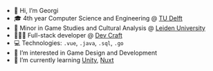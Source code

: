 - 👋 Hi, I’m Georgi
- 🎓 4th year Computer Science and Engineering @ [TU Delft](https://www.tudelft.nl/)
- 👾 Minor in Game Studies and Cultural Analysis @ [Leiden University](https://www.universiteitleiden.nl/)
- 👨🏻‍💻 Full-stack developer @ [Dev Craft](https://www.dev-craft.com/)
- 💻 Technologies: `.vue`, `.java`, `.sql`, `.go`
- 👀 I’m interested in Game Design and Development
- 🌱 I’m currently learning [Unity](https://unity.com/), [Nuxt](https://v3.nuxtjs.org/)

<!---
lol-iris/lol-iris is a ✨ special ✨ repository because its `README.md` (this file) appears on your GitHub profile.
You can click the Preview link to take a look at your changes.
--->

